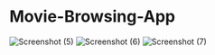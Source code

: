 # Movie-Browsing-App
![Screenshot (5)](https://github.com/raobaba/Movie-Browsing-App/assets/99542983/7c7d44be-3eac-4103-a3d1-9246b9567eb2)
![Screenshot (6)](https://github.com/raobaba/Movie-Browsing-App/assets/99542983/47821175-4098-4848-bd6e-1b365a870849)
![Screenshot (7)](https://github.com/raobaba/Movie-Browsing-App/assets/99542983/d95ed9d4-ca73-4bd8-b670-a644c713c91c)
